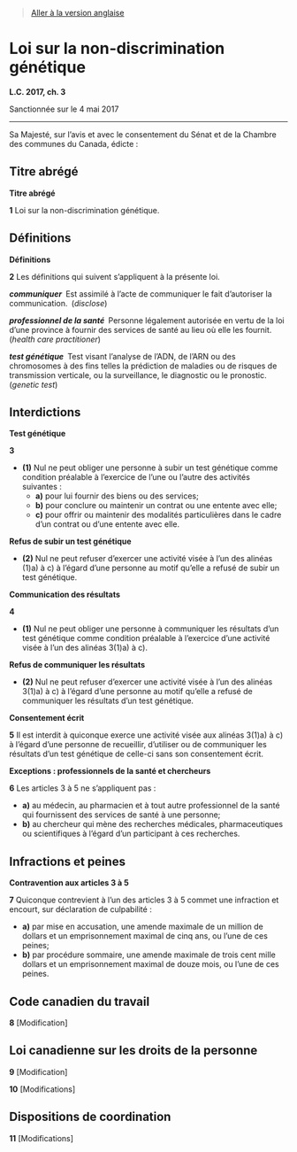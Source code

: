 > [Aller à la version anglaise](/en/Acts/Statutes%20of%20Canada/2017/c.%203.md)

# Loi sur la non-discrimination génétique

**L.C. 2017, ch. 3**


Sanctionnée sur le 4 mai 2017

----------



Sa Majesté, sur l’avis et avec le consentement du Sénat et de la Chambre des communes du Canada, édicte :






## Titre abrégé



**Titre abrégé**

**1** Loi sur la non-discrimination génétique.




## Définitions



**Définitions**

**2** Les définitions qui suivent s’appliquent à la présente loi.

***communiquer*** Est assimilé à l’acte de communiquer le fait d’autoriser la communication. (*disclose*)

***professionnel de la santé*** Personne légalement autorisée en vertu de la loi d’une province à fournir des services de santé au lieu où elle les fournit. (*health care practitioner*)

***test génétique*** Test visant l’analyse de l’ADN, de l’ARN ou des chromosomes à des fins telles la prédiction de maladies ou de risques de transmission verticale, ou la surveillance, le diagnostic ou le pronostic. (*genetic test*)




## Interdictions



**Test génétique**

**3** 

- **(1)** Nul ne peut obliger une personne à subir un test génétique comme condition préalable à l’exercice de l’une ou l’autre des activités suivantes :
	- **a)** pour lui fournir des biens ou des services;
	- **b)** pour conclure ou maintenir un contrat ou une entente avec elle;
	- **c)** pour offrir ou maintenir des modalités particulières dans le cadre d’un contrat ou d’une entente avec elle.

**Refus de subir un test génétique**

- **(2)** Nul ne peut refuser d’exercer une activité visée à l’un des alinéas (1)a) à c) à l’égard d’une personne au motif qu’elle a refusé de subir un test génétique.




**Communication des résultats**

**4** 

- **(1)** Nul ne peut obliger une personne à communiquer les résultats d’un test génétique comme condition préalable à l’exercice d’une activité visée à l’un des alinéas 3(1)a) à c).

**Refus de communiquer les résultats**

- **(2)** Nul ne peut refuser d’exercer une activité visée à l’un des alinéas 3(1)a) à c) à l’égard d’une personne au motif qu’elle a refusé de communiquer les résultats d’un test génétique.




**Consentement écrit**

**5** Il est interdit à quiconque exerce une activité visée aux alinéas 3(1)a) à c) à l’égard d’une personne de recueillir, d’utiliser ou de communiquer les résultats d’un test génétique de celle-ci sans son consentement écrit.




**Exceptions : professionnels de la santé et chercheurs**

**6** Les articles 3 à 5 ne s’appliquent pas :
- **a)** au médecin, au pharmacien et à tout autre professionnel de la santé qui fournissent des services de santé à une personne;
- **b)** au chercheur qui mène des recherches médicales, pharmaceutiques ou scientifiques à l’égard d’un participant à ces recherches.




## Infractions et peines



**Contravention aux articles 3 à 5**

**7** Quiconque contrevient à l’un des articles 3 à 5 commet une infraction et encourt, sur déclaration de culpabilité :
- **a)** par mise en accusation, une amende maximale de un million de dollars et un emprisonnement maximal de cinq ans, ou l’une de ces peines;
- **b)** par procédure sommaire, une amende maximale de trois cent mille dollars et un emprisonnement maximal de douze mois, ou l’une de ces peines.




## Code canadien du travail


**8** [Modification]




## Loi canadienne sur les droits de la personne


**9** [Modification]



**10** [Modifications]




## Dispositions de coordination


**11** [Modifications]


